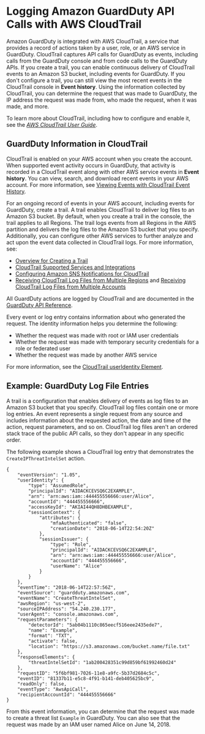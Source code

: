 # Logging Amazon GuardDuty API Calls with AWS CloudTrail<a name="logging-using-cloudtrail"></a>

Amazon GuardDuty is integrated with AWS CloudTrail, a service that provides a record of actions taken by a user, role, or an AWS service in GuardDuty\. CloudTrail captures API calls for GuardDuty as events, including calls from the GuardDuty console and from code calls to the GuardDuty APIs\. If you create a trail, you can enable continuous delivery of CloudTrail events to an Amazon S3 bucket, including events for GuardDuty\. If you don't configure a trail, you can still view the most recent events in the CloudTrail console in **Event history**\. Using the information collected by CloudTrail, you can determine the request that was made to GuardDuty, the IP address the request was made from, who made the request, when it was made, and more\. 

To learn more about CloudTrail, including how to configure and enable it, see the *[AWS CloudTrail User Guide](https://docs.aws.amazon.com/awscloudtrail/latest/userguide/)*\.

## GuardDuty Information in CloudTrail<a name="service-name-info-in-cloudtrail"></a>

CloudTrail is enabled on your AWS account when you create the account\. When supported event activity occurs in GuardDuty, that activity is recorded in a CloudTrail event along with other AWS service events in **Event history**\. You can view, search, and download recent events in your AWS account\. For more information, see [Viewing Events with CloudTrail Event History](https://docs.aws.amazon.com/awscloudtrail/latest/userguide/view-cloudtrail-events.html)\. 

For an ongoing record of events in your AWS account, including events for GuardDuty, create a trail\. A trail enables CloudTrail to deliver log files to an Amazon S3 bucket\. By default, when you create a trail in the console, the trail applies to all Regions\. The trail logs events from all Regions in the AWS partition and delivers the log files to the Amazon S3 bucket that you specify\. Additionally, you can configure other AWS services to further analyze and act upon the event data collected in CloudTrail logs\. For more information, see: 
+ [Overview for Creating a Trail](https://docs.aws.amazon.com/awscloudtrail/latest/userguide/cloudtrail-create-and-update-a-trail.html)
+ [CloudTrail Supported Services and Integrations](https://docs.aws.amazon.com/awscloudtrail/latest/userguide/cloudtrail-aws-service-specific-topics.html)
+ [Configuring Amazon SNS Notifications for CloudTrail](https://docs.aws.amazon.com/awscloudtrail/latest/userguide/getting_notifications_top_level.html)
+ [Receiving CloudTrail Log Files from Multiple Regions](https://docs.aws.amazon.com/awscloudtrail/latest/userguide/receive-cloudtrail-log-files-from-multiple-regions.html) and [Receiving CloudTrail Log Files from Multiple Accounts](https://docs.aws.amazon.com/awscloudtrail/latest/userguide/cloudtrail-receive-logs-from-multiple-accounts.html)

All GuardDuty actions are logged by CloudTrail and are documented in the [GuardDuty API Reference](https://docs.aws.amazon.com/guardduty/latest/APIReference/)\.

Every event or log entry contains information about who generated the request\. The identity information helps you determine the following: 
+ Whether the request was made with root or IAM user credentials
+ Whether the request was made with temporary security credentials for a role or federated user
+ Whether the request was made by another AWS service

For more information, see the [CloudTrail userIdentity Element](https://docs.aws.amazon.com/awscloudtrail/latest/userguide/cloudtrail-event-reference-user-identity.html)\.

## Example: GuardDuty Log File Entries<a name="understanding-service-name-entries"></a>

 A trail is a configuration that enables delivery of events as log files to an Amazon S3 bucket that you specify\. CloudTrail log files contain one or more log entries\. An event represents a single request from any source and includes information about the requested action, the date and time of the action, request parameters, and so on\. CloudTrail log files aren't an ordered stack trace of the public API calls, so they don't appear in any specific order\.

The following example shows a CloudTrail log entry that demonstrates the `CreateIPThreatIntelSet` action\.

```
{
    "eventVersion": "1.05",
    "userIdentity": {
        "type": "AssumedRole",
        "principalId": "AIDACKCEVSQ6C2EXAMPLE",
        "arn": "arn:aws:iam::444455556666:user/Alice",
        "accountId": "444455556666",
        "accessKeyId": "AKIAI44QH8DHBEXAMPLE",
        "sessionContext": {
            "attributes": {
                "mfaAuthenticated": "false",
                "creationDate": "2018-06-14T22:54:20Z"
            },
            "sessionIssuer": {
                "type": "Role",
                "principalId": "AIDACKCEVSQ6C2EXAMPLE",
                "arn": "arn:aws:iam::444455556666:user/Alice",
                "accountId": "444455556666",
                "userName": "Alice"
            }
        }
    },
    "eventTime": "2018-06-14T22:57:56Z",
    "eventSource": "guardduty.amazonaws.com",
    "eventName": "CreateThreatIntelSet",
    "awsRegion": "us-west-2",
    "sourceIPAddress": "54.240.230.177",
    "userAgent": "console.amazonaws.com",
    "requestParameters": {
        "detectorId": "5ab04b1110c865eecf516eee2435ede7",
        "name": "Example",
        "format": "TXT",
        "activate": false,
        "location": "https://s3.amazonaws.com/bucket.name/file.txt"
    },
    "responseElements": {
        "threatIntelSetId": "1ab200428351c99d859bf61992460d24"
    },
    "requestID": "5f6bf981-7026-11e8-a9fc-5b37d2684c5c",
    "eventID": "81337b11-e5c8-4f91-b141-deb405625bc9",
    "readOnly": false,
    "eventType": "AwsApiCall",
    "recipientAccountId": "444455556666"
}
```

From this event information, you can determine that the request was made to create a threat list `Example` in GuardDuty\. You can also see that the request was made by an IAM user named Alice on June 14, 2018\.